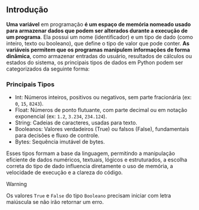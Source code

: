 ## Introdução

**Uma variável** em programação **é um espaço de memória nomeado usado para armazenar dados que podem ser alterados durante a execução de um programa**. Ela possui um nome (identificador) e um tipo de dado (como inteiro, texto ou booleano), que define o tipo de valor que pode conter. **As variáveis permitem que os programas manipulem informações de forma dinâmica**, como armazenar entradas do usuário, resultados de cálculos ou estados do sistema, os principais tipos de dados em Python podem ser categorizados da seguinte forma:

### Principais Tipos

- Int: Números inteiros, positivos ou negativos, sem parte fracionária (ex: `0`, `15`, `8243`).
- Float: Números de ponto flutuante, com parte decimal ou em notação exponencial (ex: `1.2`, `3.234`, `234.124`).
- String: Cadeias de caracteres, usadas para texto.
- Booleanos: Valores verdadeiros (True) ou falsos (False), fundamentais para decisões e fluxo de controle.
- Bytes: Sequência imutável de bytes.

Esses tipos formam a base da linguagem, permitindo a manipulação eficiente de dados numéricos, textuais, lógicos e estruturados, a escolha correta do tipo de dado influencia diretamente o uso de memória, a velocidade de execução e a clareza do código.

> [!WARNING]
> Os valores `True` e `False` do tipo `Booleano` precisam iniciar com letra maiúscula se não irão retornar um erro.
